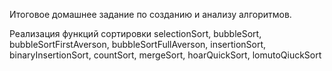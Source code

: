 Итоговое домашнее задание по созданию и анализу алгоритмов.

Реализация функций сортировки selectionSort, bubbleSort, bubbleSortFirstAverson, bubbleSortFullAverson, insertionSort, binaryInsertionSort, countSort, mergeSort, hoarQuickSort, lomutoQiuckSort 
